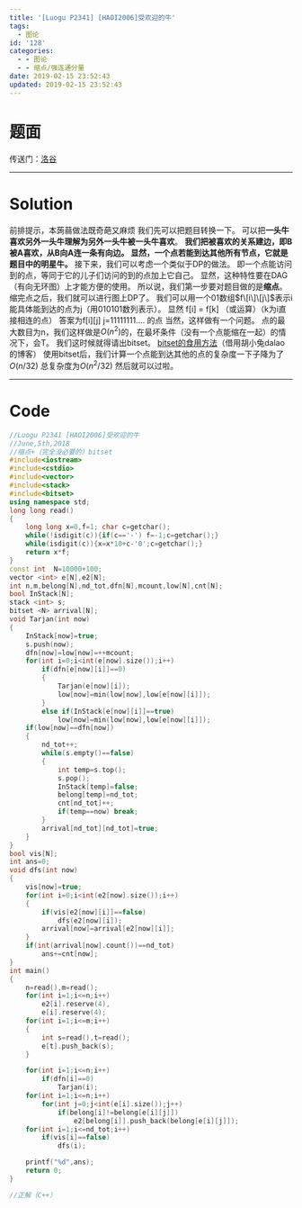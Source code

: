 ```yaml
---
title: '[Luogu P2341] [HAOI2006]受欢迎的牛'
tags:
  - 图论
id: '128'
categories:
  - - 图论
  - - 缩点/强连通分量
date: 2019-02-15 23:52:43
updated: 2019-02-15 23:52:43
---
```


# 题面

传送门：[洛谷](https://www.luogu.org/problemnew/show/P2341)

* * *

# Solution

前排提示，本蒟蒻做法既奇葩又麻烦 我们先可以把题目转换一下。 可以把**一头牛喜欢另外一头牛理解为另外一头牛被一头牛喜欢**。 **我们把被喜欢的关系建边，即B被A喜欢，从B向A连一条有向边。** **显然，一个点若能到达其他所有节点，它就是题目中的明星牛。** 接下来，我们可以考虑一个类似于DP的做法。 即一个点能访问到的点，等同于它的儿子们访问的到的点加上它自己。 显然，这种特性要在DAG（有向无环图）上才能方便的使用。 所以说，我们第一步要对题目做的是**缩点**。 缩完点之后，我们就可以进行图上DP了。 我们可以用一个01数组$f\[i\]\[j\]$表示i能具体能到达的点为j（用010101数列表示）。 显然 f\[i\] = f\[k\] （或运算）（k为i直接相连的点） 答案为f\[i\]\[j\] j=11111111.... 的点 当然，这样做有一个问题。 点的最大数目为n，我们这样做是$O(n^2)$的，在最坏条件（没有一个点能缩在一起）的情况下，会T。 我们这时候就得请出bitset。 [bitset的食用方法](https://www.cnblogs.com/RabbitHu/p/bitset.html)（借用胡小兔dalao的博客） 使用bitset后，我们计算一个点能到达其他的点的复杂度一下子降为了$O(n/32)$ 总复杂度为$O(n^2/32)$ 然后就可以过啦。

* * *

# Code

```cpp
//Luogu P2341 [HAOI2006]受欢迎的牛
//June,5th,2018
//缩点+（完全没必要的）bitset
#include<iostream>
#include<cstdio>
#include<vector>
#include<stack>
#include<bitset>
using namespace std;
long long read()
{
    long long x=0,f=1; char c=getchar();
    while(!isdigit(c)){if(c=='-') f=-1;c=getchar();}
    while(isdigit(c)){x=x*10+c-'0';c=getchar();}
    return x*f;
}
const int  N=10000+100;
vector <int> e[N],e2[N];
int n,m,belong[N],nd_tot,dfn[N],mcount,low[N],cnt[N];
bool InStack[N];
stack <int> s;
bitset <N> arrival[N]; 
void Tarjan(int now)
{
    InStack[now]=true;
    s.push(now);
    dfn[now]=low[now]=++mcount;
    for(int i=0;i<int(e[now].size());i++)
        if(dfn[e[now][i]]==0)
        {
            Tarjan(e[now][i]);
            low[now]=min(low[now],low[e[now][i]]);
        }
        else if(InStack[e[now][i]]==true)
            low[now]=min(low[now],low[e[now][i]]);
    if(low[now]==dfn[now])
    {
        nd_tot++;
        while(s.empty()==false)
        {
            int temp=s.top();
            s.pop();
            InStack[temp]=false;
            belong[temp]=nd_tot;
            cnt[nd_tot]++;
            if(temp==now) break;
        }
        arrival[nd_tot][nd_tot]=true;
    }
}
bool vis[N];
int ans=0;
void dfs(int now)
{
    vis[now]=true;
    for(int i=0;i<int(e2[now].size());i++)
    {
        if(vis[e2[now][i]]==false)
            dfs(e2[now][i]);
        arrival[now]=arrival[e2[now][i]];
    }
    if(int(arrival[now].count())==nd_tot)
        ans+=cnt[now];
}
int main()
{
    n=read(),m=read();
    for(int i=1;i<=n;i++)
        e2[i].reserve(4),
        e[i].reserve(4);
    for(int i=1;i<=m;i++)
    {
        int s=read(),t=read();
        e[t].push_back(s);
    }

    for(int i=1;i<=n;i++)
        if(dfn[i]==0)
            Tarjan(i);
    for(int i=1;i<=n;i++)
        for(int j=0;j<int(e[i].size());j++)
            if(belong[i]!=belong[e[i][j]])
                e2[belong[i]].push_back(belong[e[i][j]]);
    for(int i=1;i<=nd_tot;i++)
        if(vis[i]==false)
            dfs(i);

    printf("%d",ans);
    return 0;
}

//正解（C++）
```